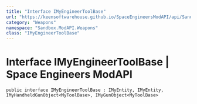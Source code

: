```yaml
---
title: "Interface IMyEngineerToolBase"
url: "https://keensoftwarehouse.github.io/SpaceEngineersModAPI/api/Sandbox.ModAPI.Weapons.IMyEngineerToolBase.html"
category: "Weapons"
namespace: "Sandbox.ModAPI.Weapons"
class: "IMyEngineerToolBase"
---
```


# Interface IMyEngineerToolBase | Space Engineers ModAPI

```
public interface IMyEngineerToolBase : IMyEntity, IMyEntity, IMyHandheldGunObject<MyToolBase>, IMyGunObject<MyToolBase>
```